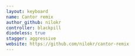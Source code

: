 ```yaml
---
layout: keyboard
name: Cantor remix
author_github: nilokr
controller: blackpill
diodeless: true
stagger: aggressive
website: https://github.com/nilokr/cantor-remix
---
```

